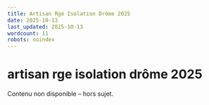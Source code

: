 ```yaml
---
title: Artisan Rge Isolation Drôme 2025
date: 2025-10-13
last_updated: 2025-10-13
wordcount: 11
robots: noindex
---
```


# artisan rge isolation drôme 2025

Contenu non disponible – hors sujet.